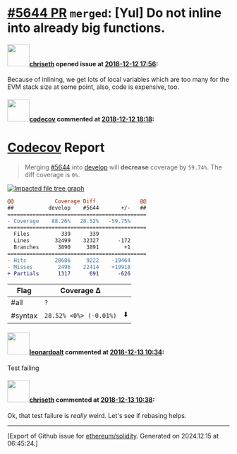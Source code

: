 # [\#5644 PR](https://github.com/ethereum/solidity/pull/5644) `merged`: [Yul] Do not inline into already big functions.

#### <img src="https://avatars.githubusercontent.com/u/9073706?v=4" width="50">[chriseth](https://github.com/chriseth) opened issue at [2018-12-12 17:56](https://github.com/ethereum/solidity/pull/5644):

Because of inlining, we get lots of local variables which are too many for the EVM stack size at some point, also, code is expensive, too.

#### <img src="https://avatars.githubusercontent.com/in/254?v=4" width="50">[codecov](https://github.com/apps/codecov) commented at [2018-12-12 18:18](https://github.com/ethereum/solidity/pull/5644#issuecomment-446689307):

# [Codecov](https://codecov.io/gh/ethereum/solidity/pull/5644?src=pr&el=h1) Report
> Merging [#5644](https://codecov.io/gh/ethereum/solidity/pull/5644?src=pr&el=desc) into [develop](https://codecov.io/gh/ethereum/solidity/commit/642c69f935c41d70f0dcfb0e89fcf3e626f7b38f?src=pr&el=desc) will **decrease** coverage by `59.74%`.
> The diff coverage is `0%`.

[![Impacted file tree graph](https://codecov.io/gh/ethereum/solidity/pull/5644/graphs/tree.svg?width=650&token=87PGzVEwU0&height=150&src=pr)](https://codecov.io/gh/ethereum/solidity/pull/5644?src=pr&el=tree)

```diff
@@             Coverage Diff              @@
##           develop    #5644       +/-   ##
============================================
- Coverage    88.26%   28.52%   -59.75%     
============================================
  Files          339      339               
  Lines        32499    32327      -172     
  Branches      3890     3891        +1     
============================================
- Hits         28686     9222    -19464     
- Misses        2496    22414    +19918     
+ Partials      1317      691      -626
```

| Flag | Coverage Δ | |
|---|---|---|
| #all | `?` | |
| #syntax | `28.52% <0%> (-0.01%)` | :arrow_down: |

#### <img src="https://avatars.githubusercontent.com/u/504195?u=ce2facd14af9fd474ebff49f0d44891f56f7500f&v=4" width="50">[leonardoalt](https://github.com/leonardoalt) commented at [2018-12-13 10:34](https://github.com/ethereum/solidity/pull/5644#issuecomment-446920559):

Test failing

#### <img src="https://avatars.githubusercontent.com/u/9073706?v=4" width="50">[chriseth](https://github.com/chriseth) commented at [2018-12-13 10:38](https://github.com/ethereum/solidity/pull/5644#issuecomment-446921644):

Ok, that test failure is *really* weird. Let's see if rebasing helps.


-------------------------------------------------------------------------------



[Export of Github issue for [ethereum/solidity](https://github.com/ethereum/solidity). Generated on 2024.12.15 at 06:45:24.]
